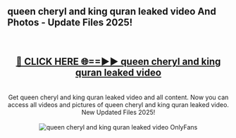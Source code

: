 <h2>queen cheryl and king quran leaked video And Photos - Update Files 2025!</h2>
<br>
<div align="center">
<h2><a href="https://betterlinks.top/A2PfLJ" rel="nofollow">🔴 CLICK HERE 🌐==►► queen cheryl and king quran leaked video</a></h2>
<br>
Get queen cheryl and king quran leaked video and all content. Now you can access all videos and pictures of queen cheryl and king quran leaked video. New Updated Files 2025!
<br>
<br>
<a href="https://betterlinks.top/A2PfLJ" rel="nofollow" data-target="animated-image.originalLink"><img src="https://i.imgur.com/dJHk4Zq.gif" alt="queen cheryl and king quran leaked video OnlyFans" style="max-width: 100%; display: inline-block;" data-target="animated-image.originalImage"></a>
</div>
<br>